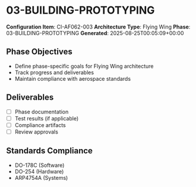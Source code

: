 # 03-BUILDING-PROTOTYPING

**Configuration Item**: CI-AF062-003
**Architecture Type**: Flying Wing
**Phase**: 03-BUILDING-PROTOTYPING
**Generated**: 2025-08-25T00:05:09+00:00

## Phase Objectives
- Define phase-specific goals for Flying Wing architecture
- Track progress and deliverables
- Maintain compliance with aerospace standards

## Deliverables
- [ ] Phase documentation
- [ ] Test results (if applicable)
- [ ] Compliance artifacts
- [ ] Review approvals

## Standards Compliance
- DO-178C (Software)
- DO-254 (Hardware)
- ARP4754A (Systems)

